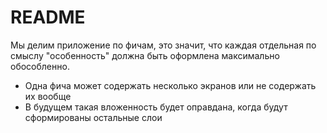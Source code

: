 # README

Мы делим приложение по фичам, это значит, что каждая отдельная по смыслу "особенность"
должна быть оформлена максимально обособленно.
* Одна фича может содержать несколько экранов или не содержать их вообще
* В будущем такая вложенность будет оправдана, когда будут сформированы остальные слои

